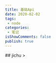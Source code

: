 ```yaml
---
title: 基础Api
date: 2020-02-02
tags:
 - node
categories:
 - 笔记
isShowComments: false 
publish: true 
---
```

<Boxx/> 
<!-- more -->
## jichu
> 